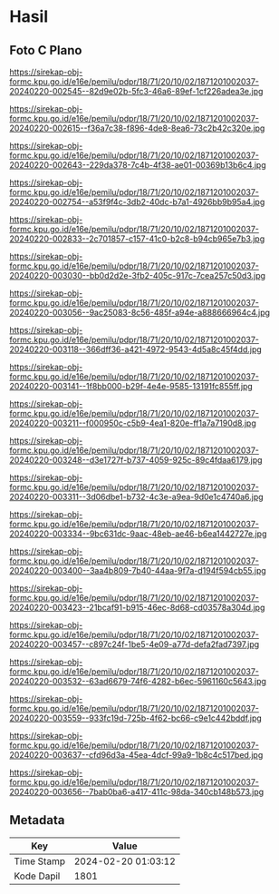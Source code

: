 # Hasil

## Foto C Plano

https://sirekap-obj-formc.kpu.go.id/e16e/pemilu/pdpr/18/71/20/10/02/1871201002037-20240220-002545--82d9e02b-5fc3-46a6-89ef-1cf226adea3e.jpg

https://sirekap-obj-formc.kpu.go.id/e16e/pemilu/pdpr/18/71/20/10/02/1871201002037-20240220-002615--f36a7c38-f896-4de8-8ea6-73c2b42c320e.jpg

https://sirekap-obj-formc.kpu.go.id/e16e/pemilu/pdpr/18/71/20/10/02/1871201002037-20240220-002643--229da378-7c4b-4f38-ae01-00369b13b6c4.jpg

https://sirekap-obj-formc.kpu.go.id/e16e/pemilu/pdpr/18/71/20/10/02/1871201002037-20240220-002754--a53f9f4c-3db2-40dc-b7a1-4926bb9b95a4.jpg

https://sirekap-obj-formc.kpu.go.id/e16e/pemilu/pdpr/18/71/20/10/02/1871201002037-20240220-002833--2c701857-c157-41c0-b2c8-b94cb965e7b3.jpg

https://sirekap-obj-formc.kpu.go.id/e16e/pemilu/pdpr/18/71/20/10/02/1871201002037-20240220-003030--bb0d2d2e-3fb2-405c-917c-7cea257c50d3.jpg

https://sirekap-obj-formc.kpu.go.id/e16e/pemilu/pdpr/18/71/20/10/02/1871201002037-20240220-003056--9ac25083-8c56-485f-a94e-a888666964c4.jpg

https://sirekap-obj-formc.kpu.go.id/e16e/pemilu/pdpr/18/71/20/10/02/1871201002037-20240220-003118--366dff36-a421-4972-9543-4d5a8c45f4dd.jpg

https://sirekap-obj-formc.kpu.go.id/e16e/pemilu/pdpr/18/71/20/10/02/1871201002037-20240220-003141--1f8bb000-b29f-4e4e-9585-13191fc855ff.jpg

https://sirekap-obj-formc.kpu.go.id/e16e/pemilu/pdpr/18/71/20/10/02/1871201002037-20240220-003211--f000950c-c5b9-4ea1-820e-ff1a7a7190d8.jpg

https://sirekap-obj-formc.kpu.go.id/e16e/pemilu/pdpr/18/71/20/10/02/1871201002037-20240220-003248--d3e1727f-b737-4059-925c-89c4fdaa6179.jpg

https://sirekap-obj-formc.kpu.go.id/e16e/pemilu/pdpr/18/71/20/10/02/1871201002037-20240220-003311--3d06dbe1-b732-4c3e-a9ea-9d0e1c4740a6.jpg

https://sirekap-obj-formc.kpu.go.id/e16e/pemilu/pdpr/18/71/20/10/02/1871201002037-20240220-003334--9bc631dc-9aac-48eb-ae46-b6ea1442727e.jpg

https://sirekap-obj-formc.kpu.go.id/e16e/pemilu/pdpr/18/71/20/10/02/1871201002037-20240220-003400--3aa4b809-7b40-44aa-9f7a-d194f594cb55.jpg

https://sirekap-obj-formc.kpu.go.id/e16e/pemilu/pdpr/18/71/20/10/02/1871201002037-20240220-003423--21bcaf91-b915-46ec-8d68-cd03578a304d.jpg

https://sirekap-obj-formc.kpu.go.id/e16e/pemilu/pdpr/18/71/20/10/02/1871201002037-20240220-003457--c897c24f-1be5-4e09-a77d-defa2fad7397.jpg

https://sirekap-obj-formc.kpu.go.id/e16e/pemilu/pdpr/18/71/20/10/02/1871201002037-20240220-003532--63ad6679-74f6-4282-b6ec-5961160c5643.jpg

https://sirekap-obj-formc.kpu.go.id/e16e/pemilu/pdpr/18/71/20/10/02/1871201002037-20240220-003559--933fc19d-725b-4f62-bc66-c9e1c442bddf.jpg

https://sirekap-obj-formc.kpu.go.id/e16e/pemilu/pdpr/18/71/20/10/02/1871201002037-20240220-003637--cfd96d3a-45ea-4dcf-99a9-1b8c4c517bed.jpg

https://sirekap-obj-formc.kpu.go.id/e16e/pemilu/pdpr/18/71/20/10/02/1871201002037-20240220-003656--7bab0ba6-a417-411c-98da-340cb148b573.jpg


## Metadata

| Key        | Value               |
| ---------- | ------------------- |
| Time Stamp | 2024-02-20 01:03:12 |
| Kode Dapil | 1801                |



